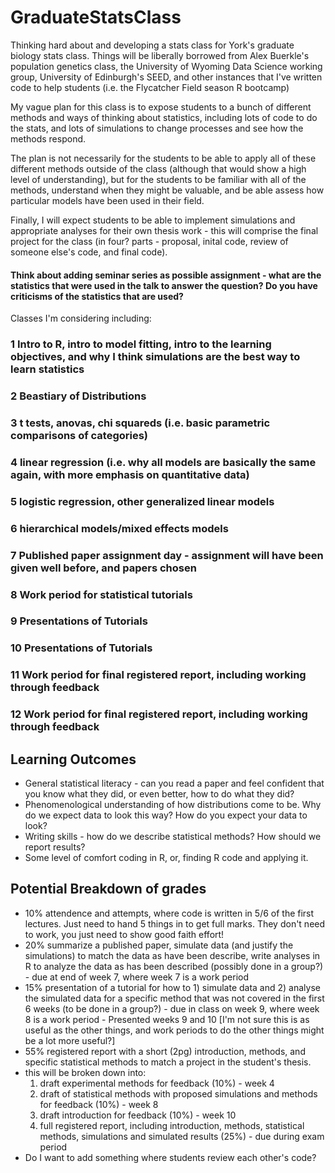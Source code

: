 # GraduateStatsClass
Thinking hard about and developing a stats class for York's graduate biology stats class.
Things will be liberally borrowed from Alex Buerkle's population genetics class, the University of Wyoming Data Science working group, University of Edinburgh's SEED, and other instances that I've written code to help students (i.e. the Flycatcher Field season R bootcamp)

My vague plan for this class is to expose students to a bunch of different methods and ways of thinking about statistics, including lots of code to do the stats, and lots of simulations to change processes and see how the methods respond. 

The plan is not necessarily for the students to be able to apply all of these different methods outside of the class (although that would show a high level of understanding), but for the students to be familiar with all of the methods, understand when they might be valuable, and be able assess how particular models have been used in their field. 

Finally, I will expect students to be able to implement simulations and appropriate analyses for their own thesis work - this will comprise the final project for the class (in four? parts - proposal, inital code, review of someone else's code, and final code).

#### Think about adding seminar series as possible assignment - what are the statistics that were used in the talk to answer the question? Do you have criticisms of the statistics that are used?


Classes I'm considering including:

### 1 Intro to R, intro to model fitting, intro to the learning objectives, and why I think simulations are the best way to learn statistics

### 2 Beastiary of Distributions

### 3 t tests, anovas, chi squareds (i.e. basic parametric comparisons of categories)

### 4 linear regression (i.e. why all models are basically the same again, with more emphasis on quantitative data)

### 5 logistic regression, other generalized linear models

### 6 hierarchical models/mixed effects models

### 7 Published paper assignment day - assignment will have been given well before, and papers chosen

### 8 Work period for statistical tutorials

### 9 Presentations of Tutorials

### 10 Presentations of Tutorials

### 11 Work period for final registered report, including working through feedback

### 12 Work period for final registered report, including working through feedback

## Learning Outcomes
- General statistical literacy - can you read a paper and feel confident that you know what they did, or even better, how to do what they did?
- Phenomenological understanding of how distributions come to be. Why do we expect data to look this way? How do you expect your data to look?
- Writing skills - how do we describe statistical methods? How should we report results?
- Some level of comfort coding in R, or, finding R code and applying it. 

## Potential Breakdown of grades
- 10% attendence and attempts, where code is written in 5/6 of the first lectures. Just need to hand 5 things in to get full marks. They don't need to work, you just need to show good faith effort!
- 20% summarize a published paper, simulate data (and justify the simulations) to match the data as have been describe, write analyses in R to analyze the data as has been described (possibly done in a group?) - due at end of week 7, where week 7 is a work period
- 15% presentation of a tutorial for how to 1) simulate data and 2) analyse the simulated data for a specific method that was not covered in the first 6 weeks (to be done in a group?) - due in class on week 9, where week 8 is a work period - Presented weeks 9 and 10 [I'm not sure this is as useful as the other things, and work periods to do the other things might be a lot more useful?]
- 55% registered report with a short (2pg) introduction, methods, and specific statistical methods to match a project in the student's thesis.
 - this will be broken down into:
    1) draft experimental methods for feedback (10%) - week 4
    2) draft of statistical methods with proposed simulations and methods for feedback (10%) - week 8
    3) draft introduction for feedback (10%) - week 10
   4) full registered report, including introduction, methods, statistical methods, simulations and simulated results (25%) - due during exam period
- Do I want to add something where students review each other's code?

